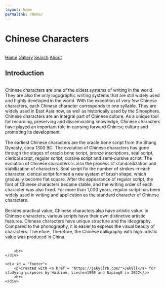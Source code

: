 ```yaml
---
layout: home
permalink: /Home/
---
```

<head>
    <meta charset="utf-8">
    <title>Home</title>
    <link rel="stylesheet" href="/style2.css">


</head>

<h1>Chinese Characters</h1>
<br/>
<body>
        <div class = "container">
        <nav>
            <a href="/Home">Home</a>
            <a href="/Gallery">Gallery</a>
            <a href="/Search ">Search</a>
            <a href="/about">About</a>
        </nav>
    </div>
    <h2>Introduction</h2>
    <div class = "content"> 
        <p><br />
Chinese characters are one of the oldest systems of writing in the world. They are also the only logographic writing systems that are still widely used and highly developed in the world. With the exception of very few Chinese characters, each Chinese character corresponds to one syllable. They are widely used in East Asia now, as well as historically used by the Sinosphere. Chinese characters are an integral part of Chinese culture. As a unique tool for recording, preserving and disseminating knowledge, Chinese characters have played an important role in carrying forward Chinese culture and promoting its development.<br />
<br />
The earliest Chinese characters are the oracle bone script from the Shang Dynasty, circa 1300 BC. The evolution of Chinese characters has gone through the stages of oracle bone script, bronze inscriptions, seal script, clerical script, regular script, cursive script and semi-cursive script. The evolution of Chinese characters is also the process of standardization and stabilization of characters. Seal script fix the number of strokes in each character, clerical script formed a new system of brush shape, which gradually become flat square. After the appearance of regular script, the font of Chinese characters became stable, and the writing order of each character was also fixed. For more than 1,000 years, regular script has been widely used in writing and application as the standard character of Chinese characters.<br />
<br />
Besides practical value, Chinese characters also have artistic value. In Chinese characters, various scripts have their own distinctive artistic features. Chinese characters have unique structure and the ideography. Compared to the phonography, it is easier to express the visual beauty of characters. Therefore, Therefore, the Chinese calligraphy with high artistic value was produced in China.<br />
<br /></p>

        <br>
    </div>

    <div id = "footer">
        <p>Created with <a href = "https://jekyllrb.com/">Jekyll</a> for studying purposes by Huibinn, Lieshen1998 and Naping0 in 2022</p>
        <br>
    </div>
</body>
